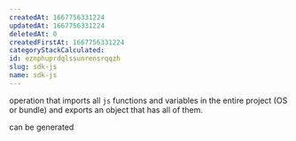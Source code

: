 ```yaml
---
createdAt: 1667756331224
updatedAt: 1667756331224
deletedAt: 0
createdFirstAt: 1667756331224
categoryStackCalculated: 
id: eznphuprdqlssunrensrqqzh
slug: sdk-js
name: sdk-js
---
```


operation that imports all `js` functions and variables in the entire project (OS or bundle) and exports an object that has all of them.

can be generated

